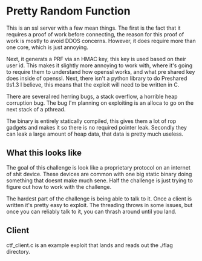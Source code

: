 # Pretty Random Function
This is an ssl server with a few mean things.  The first is the fact that it requires a proof of work before connecting, the reason for this proof of work is mostly to avoid DDOS concerns.  However, it does require more than one core, which is just annoying.

Next, it generats a PRF via an HMAC key, this key is used based on their user id.  This makes it slightly more annoying to work with, where it's going to require them to understand how openssl works, and what pre shared key does inside of openssl.  Next, there isn't a python library to do Preshared tls1.3 I believe, this means that the exploit will need to be written in C.

There are several red herring bugs, a stack overflow, a horrible heap corruption bug.  The bug I'm planning on exploiting is an alloca to go on the next stack of a pthread.  

The binary is entirely statically compiled, this gives them a lot of rop gadgets and makes it so there is no required pointer leak.  Secondly they can leak a large amount of heap data, that data is pretty much useless.


## What this looks like

The goal of this challenge is look like a proprietary protocol on an internet of shit device.  These devices are common with one big static binary doing something that doesnt make much sene.  Half the challenge is just trying to figure out how to work with the challenge.

The hardest part of the challenge is being able to talk to it.  Once a client is written it's pretty easy to exploit.  The threading throws in some issues, but once you can reliably talk to it, you can thrash around until you land.


## Client
ctf_client.c is an example exploit that lands and reads out the ./flag directory.


